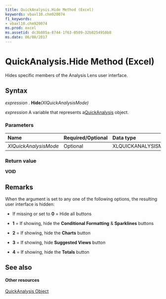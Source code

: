 ```yaml
---
title: QuickAnalysis.Hide Method (Excel)
keywords: vbaxl10.chm920074
f1_keywords:
- vbaxl10.chm920074
ms.prod: excel
ms.assetid: dc3b805a-8744-1f63-0509-32b8254958b8
ms.date: 06/08/2017
---
```



# QuickAnalysis.Hide Method (Excel)

Hides specific members of the Analysis Lens user interface.


## Syntax

 _expression_ . **Hide**_(XlQuickAnalysisMode)_

 _expression_ A variable that represents a[QuickAnalysis](quickanalysis-object-excel.md) object.


### Parameters



|**Name**|**Required/Optional**|**Data type**|**Description**|
|:-----|:-----|:-----|:-----|
| _XlQuickAnalysisMode_|Optional|XLQUICKANALYSISMODE||

### Return value

 **VOID**


## Remarks

When the argument is set to any one of the following options, the resulting user interface is hidden:


- If missing or set to  **0** = Hide all buttons
    
-  **1** = If showing, hide the **Conditional Formatting** & **Sparklines** buttons
    
-  **2** = If showing, hide the **Charts** button
    
-  **3** = If showing, hide **Suggested Views** button
    
-  **4** = If showing, hide the **Totals** button
    

## See also


#### Other resources



[QuickAnalysis Object](quickanalysis-object-excel.md)

